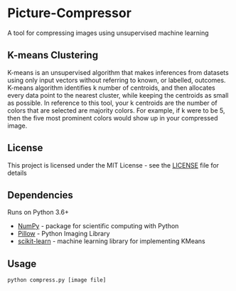 # Picture-Compressor
A tool for compressing images using unsupervised machine learning


## K-means Clustering

K-means is an unsupervised algorithm that makes inferences from datasets using only input vectors without referring to known, or labelled, outcomes. K-means algorithm identifies k number of centroids, and then allocates every data point to the nearest cluster, while keeping the centroids as small as possible. In reference to this tool, your k centroids are the number of colors that are selected are majority colors. For example, if k were to be 5, then the five most prominent colors would show up in your compressed image. 

## License

This project is licensed under the MIT License - see the [LICENSE](LICENSE) file for details

## Dependencies

Runs on Python 3.6+
* [NumPy](https://www.numpy.org) - package for scientific computing with Python
* [Pillow](https://pillow.readthedocs.io/en/stable/) - Python Imaging Library
* [scikit-learn](https://scikit-learn.org/stable/) - machine learning library for implementing KMeans

## Usage

```
python compress.py [image file]
```


